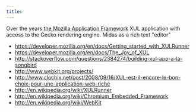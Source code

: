 ```yaml
---
title: 
---
```

Over the years 
[the Mozilla Application Framework](https://developer.mozilla.org/en/docs/Mozilla_Application_Framework_in_Detail)
XUL application with access to the Gecko rendering engine.
Midas as a rich text "editor"


- https://developer.mozilla.org/en/docs/Getting_started_with_XULRunner
- https://developer.mozilla.org/en/docs/The_Joy_of_XUL
- http://stackoverflow.com/questions/2384274/building-xul-app-a-la-songbird
- http://www.webkit.org/projects/
- http://www.clochix.net/post/2008/09/16/XUL-est-il-encore-le-bon-choix-pour-une-application-web-riche
- http://en.wikipedia.org/wiki/XULRunner
- http://en.wikipedia.org/wiki/Chromium_Embedded_Framework
- http://en.wikipedia.org/wiki/WebKit
